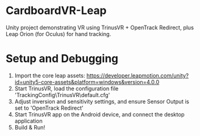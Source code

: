# CardboardVR-Leap
Unity project demonstrating VR using TrinusVR + OpenTrack Redirect, plus Leap Orion (for Oculus) for hand tracking.

# Setup and Debugging
1. Import the core leap assets:
https://developer.leapmotion.com/unity?id=unity5-core-assets&platform=windows&version=4.0.0
2. Start TrinusVR, load the configuration file 'TrackingConfig\TrinusVR\default.cfg'
3. Adjust inversion and sensitivity settings, and ensure Sensor Output is set to 'OpenTrack Redirect'
4. Start TrinusVR app on the Android device, and connect the desktop application
5. Build & Run!